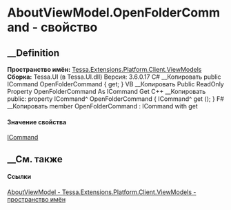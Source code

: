 # AboutViewModel.OpenFolderCommand - свойство
##  __Definition
 **Пространство имён:**
[Tessa.Extensions.Platform.Client.ViewModels](N_Tessa_Extensions_Platform_Client_ViewModels.htm)  
 **Сборка:** Tessa.UI (в Tessa.UI.dll) Версия: 3.6.0.17
C# __Копировать
     public ICommand OpenFolderCommand { get; }
VB __Копировать
     Public ReadOnly Property OpenFolderCommand As ICommand
    	Get
C++ __Копировать
     public:
    property ICommand^ OpenFolderCommand {
    	ICommand^ get ();
    }
F# __Копировать
     member OpenFolderCommand : ICommand with get
#### Значение свойства
[ICommand](https://learn.microsoft.com/dotnet/api/system.windows.input.icommand)
##  __См. также
#### Ссылки
[AboutViewModel -
](T_Tessa_Extensions_Platform_Client_ViewModels_AboutViewModel.htm)
[Tessa.Extensions.Platform.Client.ViewModels - пространство
имён](N_Tessa_Extensions_Platform_Client_ViewModels.htm)
